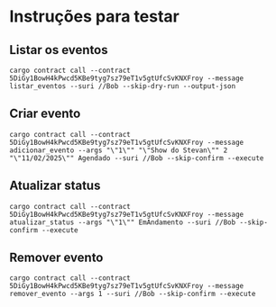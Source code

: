 # Instruções para testar


## Listar os eventos
`cargo contract call --contract 5DiGy1BowH4kPwcd5KBe9tyg7sz79eT1v5gtUfcSvKNXFroy --message listar_eventos --suri //Bob --skip-dry-run --output-json`


## Criar evento
`cargo contract call --contract 5DiGy1BowH4kPwcd5KBe9tyg7sz79eT1v5gtUfcSvKNXFroy --message adicionar_evento --args "\"1\"" "\"Show do Stevan\"" 2 "\"11/02/2025\"" Agendado --suri //Bob --skip-confirm --execute`

## Atualizar status
`cargo contract call --contract 5DiGy1BowH4kPwcd5KBe9tyg7sz79eT1v5gtUfcSvKNXFroy --message atualizar_status --args "\"1\"" EmAndamento --suri //Bob --skip-confirm --execute`

## Remover evento
`cargo contract call --contract 5DiGy1BowH4kPwcd5KBe9tyg7sz79eT1v5gtUfcSvKNXFroy --message remover_evento --args 1 --suri //Bob --skip-confirm --execute`
